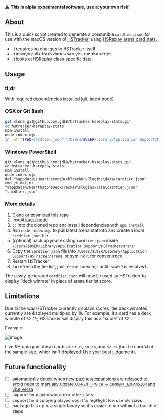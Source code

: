 ⚠️ **This is alpha experimental software, use at your own risk!**

## About

This is a quick script created to generate a compatible `cardtier.json` for use with the macOS version of [HSTracker](https://github.com/HearthSim/HSTracker), using [HSReplay arena card stats](https://hsreplay.net/cards/#gameType=ARENA).

* It requires no changes to HSTracker itself
* It always pulls fresh data when you run the script
* It looks at HSReplay class-specific data

## Usage

### tl;dr

With required dependencies installed (git, latest node)

### OSX or Git Bash
```bash
git clone git@github.com:jdb8/hstracker-hsreplay-stats.git
cd hstracker-hsreplay-stats
npm install
node index.mjs
ln -sf "$PWD/cardtier.json" "/Users/$USER/Library/Application Support/HSTracker/arena"
```

### Windows PowerShell
``` Open PowerShell as admin
git clone git@github.com:jdb8/hstracker-hsreplay-stats.git
cd hstracker-hsreplay-stats
npm install
node index.mjs
del "%appdata%/HearthstoneDeckTracker\Plugins\data\cardtier.json"
cmd /c mklink "%appdata%/HearthstoneDeckTracker\Plugins\data\cardtier.json" "cardtier.json"
```

### More details

1. Clone or download this repo
1. Install [latest node](https://nodejs.org/en/)
1. `cd` into the cloned repo and install dependencies with `npm install`
1. Run `node index.mjs` to pull latest arena stat info and create a local `cardtier.json` file
1. (optional) back up your existing `cardtier.json` inside `/Users/$USER/Library/Application Support/HSTracker/arena`
1. Copy the `cardtier.json` file into `/Users/$USER/Library/Application Support/HSTracker/arena`, or symlink it for convenience
1. Restart HSTracker
1. To refresh the tier list, just re-run index.mjs until issue 1 is resolved..

The newly-generated `cardtier.json` will now be used by HSTracker to display "deck winrate" in place of arena tierlist score.

## Limitations

Due to the way HSTracker currently displays scores, the deck winrates currently are displayed multipled by 10. For example, if a card has a deck winrate of `62.1%`, HSTracker will display this as a "score" of `621`.

Example:

![image](https://user-images.githubusercontent.com/643295/121826921-14f57980-cc6f-11eb-9965-37357d415aa7.png)

Live DH data puts these cards at `59.1%`, `58.3%`, and `52.2%` (but be careful of the sample size, which isn't displayed! Use your best judgement).

## Future functionality

* [ ] [automatically detect when new patches/expansions are released to avoid need to manually update `CURRENT_PATCH` -> `CURRENT_EXPANSION` and vice versa](https://github.com/jdb8/hstracker-hsreplay-stats/issues/1) 
* [ ] support for played winrate or other stats
* [ ] support for displaying played count to highlight low sample sizes
* [ ] package this up to a single binary so it's easier to run without a bunch of steps
